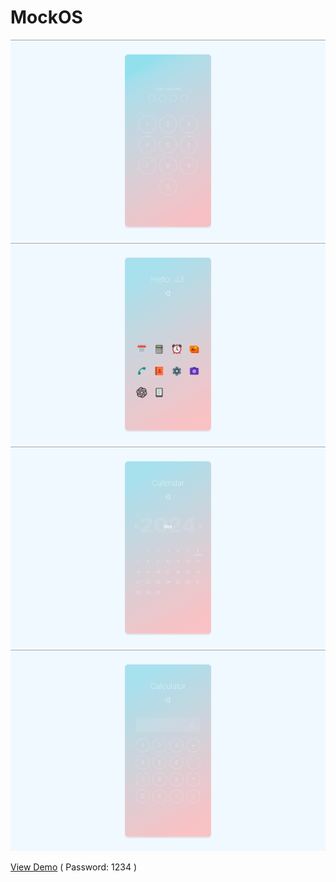 # MockOS
[![Screenshot](screenshot.png?raw=true)](https://imjj.net)
[![Screenshot](screenshot_1.png?raw=true)](https://imjj.net)
[![Screenshot](screenshot_2.png?raw=true)](https://imjj.net)
[![Screenshot](screenshot_3.png?raw=true)](https://imjj.net)

[View Demo](https://imjj.net) ( Password: 1234 )